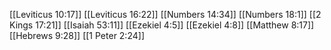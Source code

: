 [[Leviticus 10:17]]
[[Leviticus 16:22]]
[[Numbers 14:34]]
[[Numbers 18:1]]
[[2 Kings 17:21]]
[[Isaiah 53:11]]
[[Ezekiel 4:5]]
[[Ezekiel 4:8]]
[[Matthew 8:17]]
[[Hebrews 9:28]]
[[1 Peter 2:24]]
